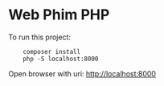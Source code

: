 # Web Phim PHP



To run this project:
```
    composer install
    php -S localhost:8000
```

Open browser with uri: [http://localhost:8000](http://localhost:8000)
